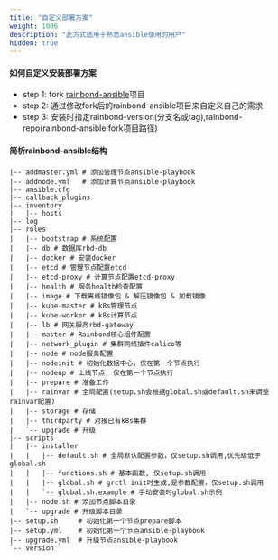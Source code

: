 ```yaml
---
title: "自定义部署方案"
weight: 1006
description: "此方式适用于熟悉ansible使用的用户"
hidden: true
---
```


#### 如何自定义安装部署方案

- step 1: fork [rainbond-ansible](https://github.com/goodrain/rainbond-ansible.git)项目
- step 2: 通过修改fork后的rainbond-ansible项目来自定义自己的需求
- step 3: 安装时指定rainbond-version(分支名或tag),rainbond-repo(rainbond-ansible fork项目路径)

#### 简析rainbond-ansible结构

```
|-- addmaster.yml # 添加管理节点ansible-playbook
|-- addnode.yml   # 添加计算节点ansible-playbook
|-- ansible.cfg
|-- callback_plugins
|-- inventory
|   |-- hosts
|-- log
|-- roles
|   |-- bootstrap # 系统配置
|   |-- db # 数据库rbd-db
|   |-- docker # 安装docker
|   |-- etcd # 管理节点配置etcd
|   |-- etcd-proxy # 计算节点配置etcd-proxy
|   |-- health # 服务health检查配置
|   |-- image # 下载离线镜像包 & 解压镜像包 & 加载镜像
|   |-- kube-master # k8s管理节点
|   |-- kube-worker # k8s计算节点
|   |-- lb # 网关服务rbd-gateway
|   |-- master # Rainbond核心组件配置
|   |-- network_plugin # 集群网络插件calico等
|   |-- node # node服务配置
|   |-- nodeinit # 初始化数据中心，仅在第一个节点执行
|   |-- nodeup # 上线节点, 仅在第一个节点执行
|   |-- prepare # 准备工作
|   |-- rainvar # 全局配置(setup.sh会根据global.sh或default.sh来调整rainvar配置)
|   |-- storage # 存储
|   |-- thirdparty # 对接已有k8s集群
|   `-- upgrade # 升级
|-- scripts
|   |-- installer
|   |   |-- default.sh # 全局默认配置参数，仅setup.sh调用,优先级低于global.sh
|   |   |-- functions.sh # 基本函数, 仅setup.sh调用
|   |   |-- global.sh # grctl init时生成,是参数配置，仅setup.sh调用
|   |   `-- global.sh.example # 手动安装时global.sh示例
|   |-- node.sh # 添加节点脚本目录
|   `-- upgrade # 升级脚本目录
|-- setup.sh     # 初始化第一个节点prepare脚本
|-- setup.yml    # 初始化第一个节点ansible-playbook
|-- upgrade.yml  # 升级节点ansible-playbook
`-- version
```